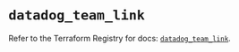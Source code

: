 # `datadog_team_link`

Refer to the Terraform Registry for docs: [`datadog_team_link`](https://registry.terraform.io/providers/datadog/datadog/3.36.1/docs/resources/team_link).

